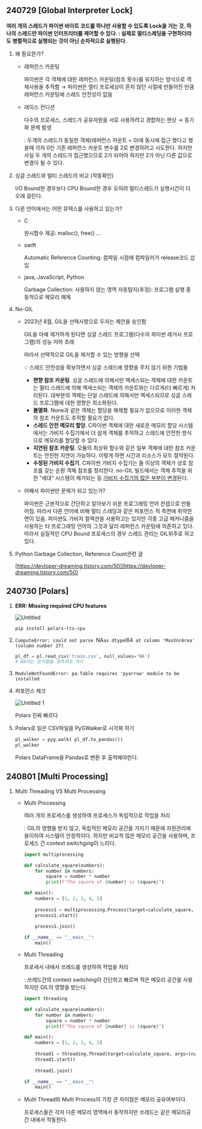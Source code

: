## 240729 [Global Interpreter Lock]

**여러 개의 스레드가 파이썬 바이트 코드를 하나만 사용할 수 있도록 Lock을 거는 것. 하나의 스레드만 파이썬 인터프리터를 제어할 수 있다. : 실제로 멀티스레딩을 구현하더라도 병렬적으로 실행되는 것이 아닌 순차적으로 실행된다.**

1. 왜 필요한가? 
    - 레퍼런스 카운팅
        
        파이썬은 각 객체에 대한 레퍼런스 카운팅(참조 횟수)를 유지하는 방식으로 객체사용을 추적함 → 파이썬은 멀티 프로세싱이 흔치 않던 시절에 만들어진 만큼 레퍼런스 카운팅에 스레드 안전성이 없음
        
    - 레이스 컨디션
        
        다수의 프로세스, 스레드가 공유자원을 서로 사용하려고 경합하는 현상 → 동기화 문제 발생
        
        : 두개의 스레드가 동일한 객체(레퍼런스 카운트 = 0)에 동시에 접근 했다고 했을때 각자 0인 기존 레퍼런스 카운트 변수를 2로 변경하려고 시도한다. 하지만 사실 두 개의 스레드가 접근했으므로 2가 되어야 하지만 2가 아닌 다른 값으로 변경이 될 수 있다.
        
2. 싱글 스레드와 멀티 스레드의 비교 (작동확인)
    
    I/O Bound한 경우보다 CPU Bound한 경우 오히려 멀티스레드가 실행시간이 더 오래 걸린다.
    
3. 다른 언어에서는 어떤 뮤텍스를 사용하고 있는가?
    - C
        
        원시함수 제공: malloc(), free() …
        
    - swift
        
        Automatic Reference Counting: 컴파일 시점에 컴파일러가 release코드 삽입
        
    - java, JavaScript, Python
        
        Garbage Collection: 사용하지 않는 영역 자동탐지(추정): 프로그램 실행 중 동적으로 메모리 해제
        
4. No-GIL
    - 2023년 8월, GIL을 선택사항으로 두자는 제안을 승인함
        
        GIL을 아예 제거하게 된다면 싱글 스레드 프로그램(다수의 파이썬 레거시 프로그램)의 성능 저하 초래
        
        따라서 선택적으로 GIL을 제거할 수 있는 방향을 선택
        
        <aside>
        💡 스레드 안전성을 확보하면서 싱글 스레드에 영향을 주지 않기 위한 기법들
        
        - **편향 참조 카운팅**. 싱글 스레드에 의해서만 액세스되는 객체에 대한 카운트는 멀티 스레드에 의해 액세스되는 객체의 카운트와는 다르게(더 빠르게) 처리된다. 대부분의 객체는 단일 스레드에 의해서만 액세스되므로 싱글 스레드 프로그램에 대한 영향은 최소화된다.
        - **불멸화**. None과 같은 객체는 할당을 해제할 필요가 없으므로 이러한 객체의 참조 카운트도 추적할 필요가 없다.
        - **스레드 안전 메모리 할당**. C파이썬 객체에 대한 새로운 메모리 할당 시스템에서는 가비지 수집기에서 더 쉽게 객체를 추적하고 스레드에 안전한 방식으로 메모리를 할당할 수 있다.
        - **지연된 참조 카운팅**. 모듈의 최상위 함수와 같은 일부 객체에 대한 참조 카운트는 안전한 지연이 가능하다. 이렇게 하면 시간과 리소스가 모두 절약된다.
        - **수정된 가비지 수집기**. C파이썬 가비지 수집기는 둘 이상의 객체가 상호 참조를 갖는 순환 객체 참조를 정리한다. no-GIL 빌드에서는 객체 추적을 위한 “세대” 시스템이 제거되는 등 [가비지 수집기의 많은 부분이 변경](https://peps.python.org/pep-0703/#garbage-collection-cycle-collection)된다.
        </aside>
        
    - 어째서 파이썬만 문제가 되고 있는가?
        
        파이썬은 근본적으로 간단하고 알아보기 쉬운 프로그래밍 언어 컨셉으로 만들어짐. 따라서 다른 언어에 비해 멀티 스레딩과 같은 퍼포먼스 적 측면에 취약한 면이 있음. 파이썬도 가비지 컬렉션을 사용하고는 있지만 각종 고급 매커니즘을 사용하는 타 프로그래밍 언어의 그것과 달리 레퍼런스 카운팅에 의존하고 있다. 따라서 실질적인 CPU Bound 프로세스의 경우 스레드 관리는 GIL위주로 하고 있다.
        
5. Python Garbage Collection, Reference Count관련 글
    
    [https://devloper-dreaming.tistory.com/50](https://devloper-dreaming.tistory.com/50)
    

## 240730 [Polars]

1. **ERR: Missing required CPU features**

   ![Untitled](https://github.com/user-attachments/assets/f425b02c-51a0-40bd-a75a-d617d6d04273)
    
    ```bash
    pip install polars-lts-cpu
    ```
    
3. `ComputeError: could not parse `NA` as dtype `i64` at column 'MasVnrArea' (column number 27)`
    
    ```python
    pl_df = pl.read_csv('train.csv', null_values='NA')
    # NA라는 문자열을 결측치로 처리
    ```
    
4. `ModuleNotFoundError: pa.Table requires 'pyarrow' module to be installed`
5. 퍼포먼스 체크
    
    ![Untitled 1](https://github.com/user-attachments/assets/37cdf826-04dd-4704-b68c-6a9beab1d52e)

    
    Polars 진짜 빠르다
    
6. Polars로 읽은 CSV파일을 PyGWalker로 시각화 하기
    
    ```python
    pl_walker = pyg.walk( pl_df.to_pandas())
    pl_walker
    ```
    
    Polars DataFrame을 Pandas로 변환 후 출력해야한다.
    

## 240801 [Multi Processing]

1. Multi Threading VS Multi Processing
    - Multi Processing
        
        여러 개의 프로세스를 생성하여 프로세스가 독립적으로 작업을 처리
        
        : GIL의 영향을 받지 않고, 독립적인 메모리 공간을 가지기 때문에 자원관리에 용이하여 시스템이 안정적이다. 하지만 비교적 많은 메모리 공간을 사용하며, 프로세스 간 context switchging이 느리다.
        
        ```python
        import multiprocessing
        
        def calculate_square(numbers):
            for number in numbers:
                square = number * number
                print(f"The square of {number} is {square}")
        
        def main():
            numbers = [1, 2, 3, 4, 5]
            
            process1 = multiprocessing.Process(target=calculate_square, args=(numbers,))
            process1.start()
            
            process1.join()
        
        if __name__ == "__main__":
            main()
        ```
        
    - Multi Threading
        
        프로세서 내에서 쓰레드를 생성하여 작업을 처리
        
        : 쓰레드간의 context switching이 간단하고 빠르며 적은 메모리 공간을 사용하지만 GIL의 영향을 받는다.
        
        ```python
        import threading
        
        def calculate_square(numbers):
            for number in numbers:
                square = number * number
                print(f"The square of {number} is {square}")
        
        def main():
            numbers = [1, 2, 3, 4, 5]
            
            thread1 = threading.Thread(target=calculate_square, args=(numbers,))
            thread1.start()
            
            thread1.join()
        
        if __name__ == "__main__":
            main()
        ```
        
    - Multi Thread와 Multi Process의 가장 큰 차이점은 메모리 공유여부이다.
        
        프로세스들은 각자 다른 메모리 영역에서 동작하지만 쓰레드는 같은 메모리공간 내에서 작동한다.
        
